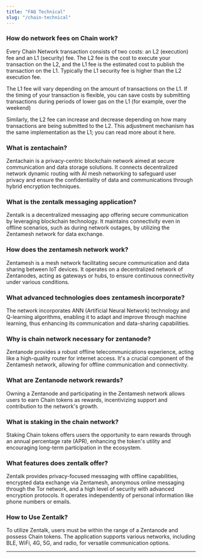 ```yaml
---
title: "FAQ Technical"
slug: "/chain-technical"
---
```


### How do network fees on Chain work?

Every Chain Network transaction consists of two costs: an L2 (execution) fee and an L1 (security) fee. The L2 fee is the cost to execute your transaction on the L2, and the L1 fee is the estimated cost to publish the transaction on the L1. Typically the L1 security fee is higher than the L2 execution fee.

The L1 fee will vary depending on the amount of transactions on the L1. If the timing of your transaction is flexible, you can save costs by submitting transactions during periods of lower gas on the L1 (for example, over the weekend)

Similarly, the L2 fee can increase and decrease depending on how many transactions are being submitted to the L2. This adjustment mechanism has the same implementation as the L1; you can read more about it here.

### What is zentachain?

Zentachain is a privacy-centric blockchain network aimed at secure communication and data storage solutions. It connects decentralized network dynamic routing with AI mesh networking to safeguard user privacy and ensure the confidentiality of data and communications through hybrid encryption techniques.

### What is the zentalk messaging application?

Zentalk is a decentralized messaging app offering secure communication by leveraging blockchain technology. It maintains connectivity even in offline scenarios, such as during network outages, by utilizing the Zentamesh network for data exchange.

### How does the zentamesh network work?

Zentamesh is a mesh network facilitating secure communication and data sharing between IoT devices. It operates on a decentralized network of Zentanodes, acting as gateways or hubs, to ensure continuous connectivity under various conditions.

### What advanced technologies does zentamesh incorporate?

The network incorporates ANN (Artificial Neural Network) technology and Q-learning algorithms, enabling it to adapt and improve through machine learning, thus enhancing its communication and data-sharing capabilities.

### Why is chain network necessary for zentanode?

Zentanode provides a robust offline telecommunications experience, acting like a high-quality router for internet access. It's a crucial component of the Zentamesh network, allowing for offline communication and connectivity.

### What are Zentanode network rewards?

Owning a Zentanode and participating in the Zentamesh network allows users to earn Chain tokens as rewards, incentivizing support and contribution to the network's growth.

### What is staking in the chain network?

Staking Chain tokens offers users the opportunity to earn rewards through an annual percentage rate (APR), enhancing the token's utility and encouraging long-term participation in the ecosystem.

### What features does zentalk offer?

Zentalk provides privacy-focused messaging with offline capabilities, encrypted data exchange via Zentamesh, anonymous online messaging through the Tor network, and a high level of security with advanced encryption protocols. It operates independently of personal information like phone numbers or emails.

### How to Use Zentalk?

To utilize Zentalk, users must be within the range of a Zentanode and possess Chain tokens. The application supports various networks, including BLE, WiFi, 4G, 5G, and radio, for versatile communication options.

---